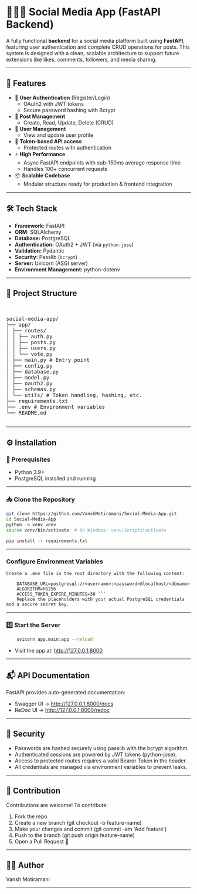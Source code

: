 # 🧑‍🤝‍🧑 Social Media App (FastAPI Backend)

A fully functional **backend** for a social media platform built using **FastAPI**, featuring user authentication and complete CRUD operations for posts. This system is designed with a clean, scalable architecture to support future extensions like likes, comments, followers, and media sharing.

---

## 🚀 Features

- 🔐 **User Authentication** (Register/Login)
  - OAuth2 with JWT tokens
  - Secure password hashing with Bcrypt
- 📝 **Post Management**
  - Create, Read, Update, Delete (CRUD)
- 📁 **User Management**
  - View and update user profile
- 🔄 **Token-based API access**
  - Protected routes with authentication
- ⚡ **High Performance**
  - Async FastAPI endpoints with sub-150ms average response time
  - Handles 100+ concurrent requests
- 📦 **Scalable Codebase**
  - Modular structure ready for production & frontend integration

---

## 🛠️ Tech Stack

- **Framework:** FastAPI
- **ORM:** SQLAlchemy
- **Database:** PostgreSQL
- **Authentication:** OAuth2 + JWT (via `python-jose`)
- **Validation:** Pydantic
- **Security:** Passlib (`bcrypt`)
- **Server:** Uvicorn (ASGI server)
- **Environment Management:** python-dotenv

---

## 📂 Project Structure
<pre lang="text"> 

social-media-app/ 
├── app/ 
│ ├── routes/ 
│ │ ├── auth.py 
│ │ ├── posts.py 
│ │ ├── users.py 
│ │ └── vote.py 
│ ├── main.py # Entry point 
│ ├── config.py 
│ ├── database.py 
│ ├── model.py 
│ ├── oauth2.py 
│ ├── schemas.py 
│ └── utils/ # Token handling, hashing, etc. 
├── requirements.txt 
├── .env # Environment variables 
└── README.md 
 </pre>

---

## ⚙️ Installation

### 🔧 Prerequisites

- Python 3.9+
- PostgreSQL installed and running

---

### 📥 Clone the Repository

```bash
git clone https://github.com/VanshMotiramani/Social-Media-App.git
cd Social-Media-App
python -m venv venv
source venv/bin/activate  # On Windows: venv\Scripts\activate 
```

```bash
pip install -r requirements.txt 
```

---

### Configure Environment Variables
    Create a .env file in the root directory with the following content:

```env
    DATABASE_URL=postgresql://<username>:<password>@localhost/<dbname>
    ALGORITHM=HS256
    ACCESS_TOKEN_EXPIRE_MINUTES=30 ```
    Replace the placeholders with your actual PostgreSQL credentials and a secure secret key.
```

---

### 5️⃣ Start the Server
```bash
    uvicorn app.main:app --reload 
```
* Visit the app at: http://127.0.0.1:8000

---

## 📬 API Documentation
FastAPI provides auto-generated documentation:

* Swagger UI → http://127.0.0.1:8000/docs
* ReDoc UI → http://127.0.0.1:8000/redoc

---

## 🔐 Security
* Passwords are hashed securely using passlib with the bcrypt algorithm.
* Authenticated sessions are powered by JWT tokens (python-jose).
* Access to protected routes requires a valid Bearer Token in the header.
* All credentials are managed via environment variables to prevent leaks.

---


## 🤝 Contribution

Contributions are welcome! To contribute:
1. Fork the repo
2. Create a new branch (git checkout -b feature-name)
3. Make your changes and commit (git commit -am 'Add feature')
4. Push to the branch (git push origin feature-name)
5. Open a Pull Request 🚀


---

## 👨‍💻 Author

Vansh Motiramani

---





